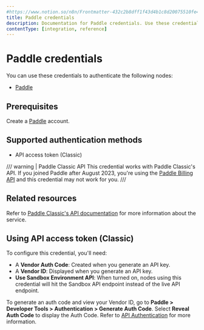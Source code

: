 ```yaml
---
#https://www.notion.so/n8n/Frontmatter-432c2b8dff1f43d4b1c8d20075510fe4
title: Paddle credentials
description: Documentation for Paddle credentials. Use these credentials to authenticate Paddle in n8n, a workflow automation platform.
contentType: [integration, reference]
---
```


# Paddle credentials

You can use these credentials to authenticate the following nodes:

- [Paddle](/integrations/builtin/app-nodes/n8n-nodes-base.paddle.md)

## Prerequisites

Create a [Paddle](https://paddle.com/) account.

## Supported authentication methods

- API access token (Classic)

/// warning | Paddle Classic API
This credential works with Paddle Classic's API. If you joined Paddle after August 2023, you're using the [Paddle Billing API](https://developer.paddle.com/api-reference/overview) and this credential may not work for you.
///

## Related resources

Refer to [Paddle Classic's API documentation](https://developer.paddle.com/classic/api-reference/1384a288aca7a-api-reference) for more information about the service.

## Using API access token (Classic)

To configure this credential, you'll need:

- A **Vendor Auth Code**: Created when you generate an API key.
- A **Vendor ID**: Displayed when you generate an API key.
- **Use Sandbox Environment API**: When turned on, nodes using this credential will hit the Sandbox API endpoint instead of the live API endpoint.

To generate an auth code and view your Vendor ID, go to **Paddle > Developer Tools > Authentication > Generate Auth Code**. Select **Reveal Auth Code** to display the Auth Code. Refer to [API Authentication](https://developer.paddle.com/classic/api-reference/zg9joji1mzuzotg5-api-authentication) for more information.
